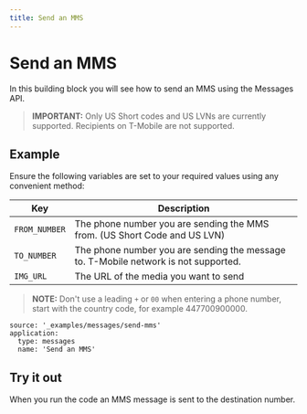 ```yaml
---
title: Send an MMS
---
```


# Send an MMS

In this building block you will see how to send an MMS using the Messages API.

> **IMPORTANT:** Only US Short codes and US LVNs are currently supported. Recipients on T-Mobile are not supported.

## Example

Ensure the following variables are set to your required values using any convenient method:

Key | Description
-- | --
`FROM_NUMBER` | The phone number you are sending the MMS from. (US Short Code and US LVN)
`TO_NUMBER` | The phone number you are sending the message to. T-Mobile network is not supported.
`IMG_URL` | The URL of the media you want to send

> **NOTE:** Don't use a leading `+` or `00` when entering a phone number, start with the country code, for example 447700900000.

```building_blocks
source: '_examples/messages/send-mms'
application:
  type: messages
  name: 'Send an MMS'
```

## Try it out

When you run the code an MMS message is sent to the destination number.
